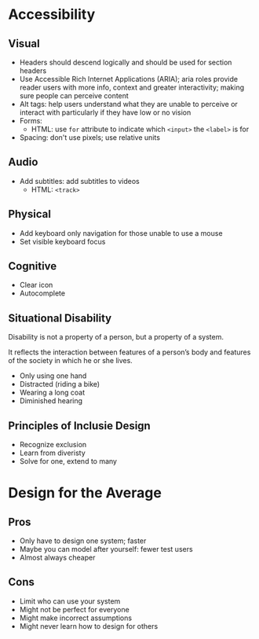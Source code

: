 # Accessibility

## Visual

- Headers should descend logically and should be used for section headers
- Use Accessible Rich Internet Applications (ARIA); aria roles provide reader
  users with more info, context and greater interactivity; making sure people
  can perceive content
- Alt tags: help users understand what they are unable to perceive or interact
  with particularly if they have low or no vision
- Forms:
  - HTML: use `for` attribute to indicate which `<input>` the `<label>` is for
- Spacing: don't use pixels; use relative units

## Audio

- Add subtitles: add subtitles to videos
  - HTML: `<track>`

## Physical

- Add keyboard only navigation for those unable to use a mouse
- Set visible keyboard focus

## Cognitive

- Clear icon
- Autocomplete

## Situational Disability

Disability is not a property of a person, but a property of a system.

It reflects the interaction between features of a person’s body and features of
the society in which he or she lives.

- Only using one hand
- Distracted (riding a bike)
- Wearing a long coat
- Diminished hearing

## Principles of Inclusie Design

- Recognize exclusion
- Learn from diveristy
- Solve for one, extend to many

# Design for the Average

## Pros

- Only have to design one system; faster
- Maybe you can model after yourself: fewer test users
- Almost always cheaper

## Cons

- Limit who can use your system
- Might not be perfect for everyone
- Might make incorrect assumptions
- Might never learn how to design for others

